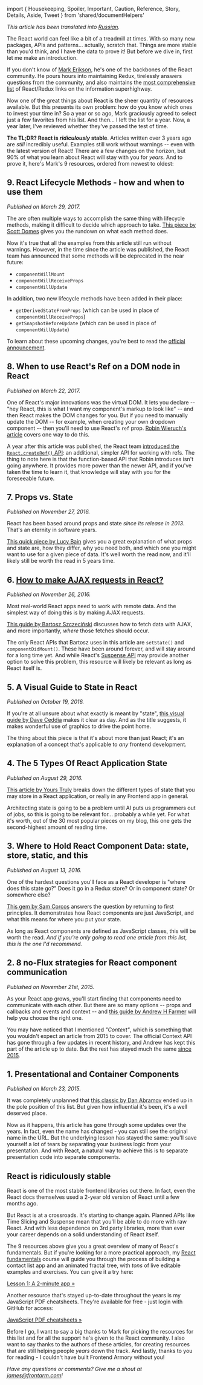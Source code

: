 import { Housekeeping, Spoiler, Important, Caution, Reference, Story, Details, Aside, Tweet } from 'shared/documentHelpers'

*This article has been translated into [Russian](http://softdroid.net/9-rukovodstv-po-react-kotorye-vyderzhali-ispytanie-vremenem).*

The React world can feel like a bit of a treadmill at times. With so many new packages, APIs and patterns... actually, scratch that. Things are more stable than you'd think, and I have the data to prove it! But before we dive in, first let me make an introduction.

If you don't know of [Mark Erikson](https://twitter.com/acemarke?lang=en), he's one of the backbones of the React community. He pours hours into maintaining Redux, tirelessly answers questions from the community, and also maintains the [most comprehensive list](https://github.com/markerikson/react-redux-links) of React/Redux links on the information superhighway.

Now one of the great things about React is the sheer quantity of resources available. But this presents its own problem: how do you know which ones to invest your time in? So a year or so ago, Mark graciously agreed to select just a few favorites from his list. And then... I left the list for a year. Now, a year later, I've reviewed whether they've passed the test of time.

**The TL;DR? React is *ridiculously* stable**. Articles written over 3 years ago are *still* incredibly useful. Examples still work without warnings -- even with the latest version of React! There are a few changes on the horizon, but 90% of what you learn about React will stay with you for *years*. And to prove it, here's Mark's 9 resources, ordered from newest to oldest:


## 9. React Lifecycle Methods - how and when to use them

*Published on March 29, 2017.*

The are often multiple ways to accomplish the same thing with lifecycle methods, making it difficult to decide which approach to take. [This piece by Scott Domes](https://engineering.musefind.com/react-lifecycle-methods-how-and-when-to-use-them-2111a1b692b1) gives you the rundown on what each method does.

Now it's true that all the examples from this article still run without warnings. However, in the time since the article was published, the React team has announced that some methods will be deprecated in the near future:

- `componentWillMount`
- `componentWillReceiveProps`
- `componentWillUpdate`

In addition, two new lifecycle methods have been added in their place:

- `getDerivedStateFromProps` (which can be used in place of `componentWillReceiveProps`)
- `getSnapshotBeforeUpdate` (which can be used in place of `componentWillUpdate`)

To learn about these upcoming changes, you're best to read the [official announcement](https://reactjs.org/blog/2018/03/29/react-v-16-3.html).

## 8. When to use React's Ref on a DOM node in React

*Published on March 22, 2017.*

One of React's major innovations was the virtual DOM. It lets you declare -- "hey React, this is what I want my component's markup to look like" -- and then React makes the DOM changes for you. But if you need to manually update the DOM -- for example, when creating your own dropdown component -- then you'll need to use React's `ref` prop. [Robin Wieruch's article](https://www.robinwieruch.de/react-ref-attribute-dom-node/) covers one way to do this.

A year after this article was published, the React team [introduced the `React.createRef()` API](https://reactjs.org/blog/2018/03/29/react-v-16-3.html#createref-api): an additional, simpler API for working with refs. The thing to note here is that the function-based API that Robin introduces isn't going anywhere. It provides more power than the newer API, and if you've taken the time to learn it, that knowledge will stay with you for the foreseeable future.

## 7. Props vs. State

*Published on November 27, 2016.*

React has been based around props and state *since its release in 2013*. That's an eternity in software years.

[This quick piece by Lucy Bain](http://lucybain.com/blog/2016/react-state-vs-pros/) gives you a great explanation of what props and state are, how they differ, why you need both, and which one you might want to use for a given piece of data. It's well worth the read now, and it'll likely still be worth the read in 5 years time.

## 6. [How to make AJAX requests in React?]()

*Published on November 26, 2016.*

Most real-world React apps need to work with remote data. And the simplest way of doing this is by making AJAX requests.

[This guide by Bartosz Szczeciński](https://medium.com/@baphemot/how-to-make-ajax-requests-in-react-a6a52bb5a8b1) discusses how to fetch data with AJAX, and more importantly, *where* those fetches should occur.

The only React APIs that Bartosz uses in this article are `setState()` and `componentDidMount()`. These have been around forever, and will stay around for a long time yet. And while React's [Suspense API](https://www.youtube.com/watch?v=v6iR3Zk4oDY) may provide another option to solve this problem, this resource will likely be relevant as long as React itself is.


## 5. A Visual Guide to State in React

*Published on October 19, 2016.*

If you're at all unsure about what exactly is meant by "state", [this visual guide by Dave Ceddia](https://daveceddia.com/visual-guide-to-state-in-react/) makes it clear as day. And as the title suggests, it makes wonderful use of graphics to drive the point home.

The thing about this piece is that it's about more than just React; it's an explanation of a concept that's applicable to *any* frontend development.


## 4. The 5 Types Of React Application State

*Published on August 29, 2016.*

[This article by Yours Truly](http://jamesknelson.com/5-types-react-application-state/) breaks down the different types of state that you may store in a React application, or really in any Frontend app in general.

Architecting state is going to be a problem until AI puts us programmers out of jobs, so this is going to be relevant for... probably a while yet. For what it's worth, out of the 30 most popular pieces on my blog, this one gets the second-highest amount of reading time.


## 3. Where to Hold React Component Data: state, store, static, and this

*Published on August 13, 2016.*

One of the hardest questions you'll face as a React developer is "where does this state go?" Does it go in a Redux store? Or in component state? Or somewhere else?

[This gem by Sam Corcos](https://medium.freecodecamp.org/where-do-i-belong-a-guide-to-saving-react-component-data-in-state-store-static-and-this-c49b335e2a00) answers the question by returning to first principles. It demonstrates how React components are just JavaScript, and what this means for where you put your state.

As long as React components are defined as JavaScript classes, this will be worth the read. *And if you're only going to read one article from this list, this is the one I'd recommend.*


## 2. 8 no-Flux strategies for React component communication

*Published on November 21st, 2015.*

As your React app grows, you'll start finding that components need to communicate with each other. But there are so many options -- props and callbacks and events and context -- and [this guide by Andrew H Farmer](http://andrewhfarmer.com/component-communication/) will help you choose the right one.

You may have noticed that I mentioned *"Context"*, which is something that you wouldn't expect an article from 2015 to cover. The official Context API has gone through a few updates in recent history, and Andrew has kept this part of the article up to date. But the rest has stayed much the same [since 2015](https://web.archive.org/web/20170606162929/http://andrewhfarmer.com/component-communication/).


## 1. Presentational and Container Components

*Published on March 23, 2015.*

It was completely unplanned that [this classic by Dan Abramov](https://medium.com/@dan_abramov/smart-and-dumb-components-7ca2f9a7c7d0) ended up in the pole position of this list. But given how influential it's been, it's a well deserved place.

Now as it happens, this article has gone through some updates over the years. In fact, even the name has changed - you can still see the original name in the URL. But the underlying lesson has stayed the same: you'll save yourself a lot of tears by separating your business logic from your presentation. And with React, a natural way to achieve this is to separate presentation code into separate components.


## React is ridiculously stable

React is one of the most stable frontend libraries out there. In fact, even the React docs themselves used a 2-year old version of React until a few months ago.

<div className="tweet">
  <Tweet tweetId="1017409804308905986" />
</div>

But React is at a crossroads. It's starting to change again. Planned APIs like Time Slicing and Suspense mean that you'll be able to do more with raw React. And with less dependence on 3rd party libraries, more than ever your career depends on a solid understanding of React itself.

The 9 resources above give you a great overview of many of React's fundamentals. But if you're looking for a more practical approach, my [React fundamentals](/courses/react-fundamentals/) course will guide you through the process of building a contact list app and an animated fractal tree, with *tons* of live editable examples and exercises. You can give it a try here:

[Lesson 1: A 2-minute app &raquo;](/courses/react-fundamentals/basics/one-file-react-app/)

Another resource that's stayed up-to-date throughout the years is my JavaScript PDF cheatsheets. They're available for free - just login with GitHub for access:

[JavaScript PDF cheatsheets &raquo;](/toolbox/javascript-cheatsheets/)

Before I go, I want to say a big thanks to Mark for picking the resources for this list and for all the support he's given to the React community. I also want to say thanks to the authors of these articles, for creating resources that are still helping people *years* down the track. And lastly, thanks to you for reading - I couldn't have built Frontend Armory without you!

*Have any questions or comments? Give me a shout at [james@frontarm.com](mailto:james@frontarm.com)!*
